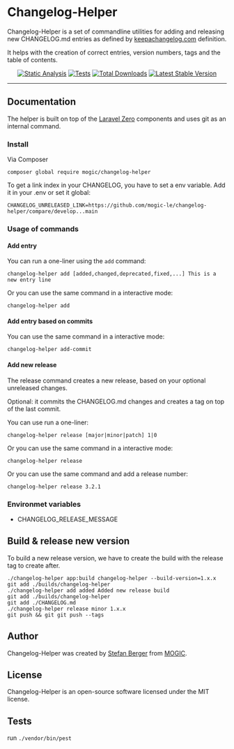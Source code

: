 # Changelog-Helper

Changelog-Helper is a set of commandline utilities for adding and releasing new CHANGELOG.md entries as defined by [keepachangelog.com](https://keepachangelog.com) definition.

It helps with the creation of correct entries, version numbers, tags and the table of contents.

<p align="center">
  <a href="https://github.com/mogic-le/changelog-helper/actions/workflows/static.yml"><img src="https://github.com/mogic-le/changelog-helper/actions/workflows/static.yml/badge.svg" alt="Static Analysis" /></a>
  <a href="https://github.com/mogic-le/changelog-helper/actions/workflows/pest-tests.yml"><img src="https://github.com/mogic-le/changelog-helper/actions/workflows/pest-tests.yml/badge.svg" alt="Tests" /></a>
  <a href="https://packagist.org/packages/mogic/changelog-helper"><img src="https://img.shields.io/packagist/dt/mogic/changelog-helper.svg" alt="Total Downloads" /></a>
  <a href="https://packagist.org/packages/mogic/changelog-helper"><img src="https://img.shields.io/packagist/v/mogic/changelog-helper.svg?label=stable" alt="Latest Stable Version" /></a>
</p>

------

## Documentation

The helper is built on top of the [Laravel Zero](https://laravel-zero.com) components and uses git as an internal command.

### Install

Via Composer

    composer global require mogic/changelog-helper

To get a link index in your CHANGELOG, you have to set a env variable. Add it in your .env or set it global:

    CHANGELOG_UNRELEASED_LINK=https://github.com/mogic-le/changelog-helper/compare/develop...main

### Usage of commands

#### Add entry

You can run a one-liner using the `add` command:

    changelog-helper add [added,changed,deprecated,fixed,...] This is a new entry line

Or you can use the same command in a interactive mode:

    changelog-helper add

#### Add entry based on commits

You can use the same command in a interactive mode:

    changelog-helper add-commit

#### Add new release

The release command creates a new release, based on your optional unreleased changes.

Optional: it commits the CHANGELOG.md changes and creates a tag on top of the last commit.

You can use run a one-liner:

    changelog-helper release [major|minor|patch] 1|0

Or you can use the same command in a interactive mode:

    changelog-helper release

Or you can use the same command and add a release number:

    changelog-helper release 3.2.1

### Environmet variables

* CHANGELOG_RELEASE_MESSAGE

## Build & release new version

To build a new release version, we have to create the build with the release tag to create after.

    ./changelog-helper app:build changelog-helper --build-version=1.x.x
    git add ./builds/changelog-helper
    ./changelog-helper add added Added new release build
    git add ./builds/changelog-helper
    git add ./CHANGELOG.md
    ./changelog-helper release minor 1.x.x
    git push && git git push --tags

## Author

Changelog-Helper was created by [Stefan Berger](https://github.com/bergo) from [MOGIC](https://www.mogic.com).

## License

Changelog-Helper is an open-source software licensed under the MIT license.

## Tests

run `./vendor/bin/pest`
